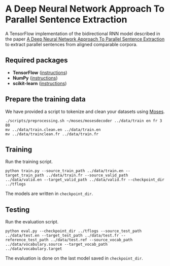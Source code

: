 # A Deep Neural Network Approach To Parallel Sentence Extraction
A TensorFlow implementation of the bidirectional RNN model described in the paper [A Deep Neural Network Approach To Parallel Sentence Extraction](https://arxiv.org/abs/1709.09783) to extract parallel sentences from aligned comparable corpora.

## Required packages
* **TensorFlow** ([instructions](https://www.tensorflow.org/install/))
* **NumPy** ([instructions](https://www.scipy.org/install.html))
* **scikit-learn** ([instructions](http://scikit-learn.org/stable/install.html))

## Prepare the training data
We have provided a script to tokenize and clean your datasets using [Moses](https://github.com/moses-smt/mosesdecoder).
```
./scripts/preprocessing.sh ~/moses/mosesdecoder ../data/train en fr 3 80
mv ../data/train.clean.en ../data/train.en
mv ../data/trainclean.fr ../data/train.fr
```

## Training
Run the training script.
```
python train.py --source_train_path ../data/train.en --target_train_path ../data/train.fr --source_valid_path ../data/valid.en --target_valid_path ../data/valid.fr --checkpoint_dir ../tflogs
```
The models are written in `checkpoint_dir`.

## Testing
Run the evaluation script.
```
python eval.py --checkpoint_dir ../tflogs --source_test_path ../data/test.en --target_test_path ../data/test.fr --reference_test_path ../data/test.ref --source_vocab_path ../data/vocabulary.source --target_vocab_path ../data/vocabulary.target
```
The evaluation is done on the last model saved in `checkpoint_dir`.
